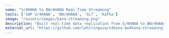 ```yaml
---
name: "S/4HANA to BW/4HANA Real-Time Streaming"
tools: ['SAP S/4HANA', 'BW/4HANA', 'SLT', 'Kafka']
image: "/assets/images/hana-streaming.png"
description: "Built real-time data replication from S/4HANA to BW/4HANA and Kafka using SLT and SAP DI. Enabled fault-tolerant streaming and optimized resource usage while reducing data loading time by 40%. Architected for both finance and operational use cases."
external_url: "https://github.com/lohitinguva/s4hana-bw4hana-streaming"
---
```

